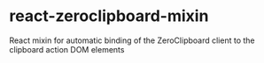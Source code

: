 # react-zeroclipboard-mixin
React mixin for automatic binding of the ZeroClipboard client to the clipboard action DOM elements
